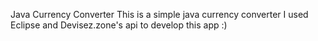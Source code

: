 Java Currency Converter
This is a simple java currency converter 
I used Eclipse and Devisez.zone's api to develop this app :)
